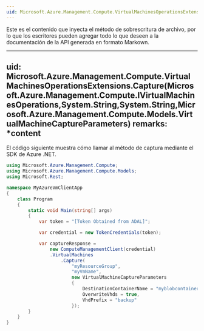 ```yaml
---
uid: Microsoft.Azure.Management.Compute.VirtualMachinesOperationsExtensions.Capture(Microsoft.Azure.Management.Compute.IVirtualMachinesOperations,System.String,System.String,Microsoft.Azure.Management.Compute.Models.VirtualMachineCaptureParameters) summary: *content
---
```


Este es el contenido que inyecta el método de sobrescritura de archivo, por lo que los escritores pueden agregar todo lo que deseen a la documentación de la API generada en formato Markown.

---
uid: Microsoft.Azure.Management.Compute.VirtualMachinesOperationsExtensions.Capture(Microsoft.Azure.Management.Compute.IVirtualMachinesOperations,System.String,System.String,Microsoft.Azure.Management.Compute.Models.VirtualMachineCaptureParameters) remarks: *content
---

El código siguiente muestra cómo llamar al método de captura mediante el SDK de Azure .NET. 

```csharp
using Microsoft.Azure.Management.Compute;
using Microsoft.Azure.Management.Compute.Models;
using Microsoft.Rest;

namespace MyAzureVmClientApp
{
    class Program
    {
        static void Main(string[] args)
        {
            var token = "[Token Obtained from ADAL]";

            var credential = new TokenCredentials(token);

            var captureResponse = 
                new ComputeManagementClient(credential)
                .VirtualMachines
                    .Capture(
                        "myResourceGroup",
                        "myVmName",
                        new VirtualMachineCaptureParameters
                        {
                            DestinationContainerName = "myblobcontainer",
                            OverwriteVhds = true,
                            VhdPrefix = "backup"
                        });
        }
    }
}
```

